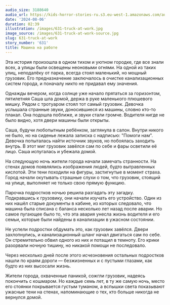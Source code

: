 ```yaml
---
audio_size: 3188640
audio_url: https://kids-horror-stories-ru.s3.eu-west-1.amazonaws.com/audio/631-truck-at-work.mp3
date: '2024-08-06'
duration: 02:39
illustration: /images/631-truck-at-work.jpg
image_source: /images/631-truck-at-work-source.jpg
slug: 631-truck-at-work
story_number: '631'
title: Машина на работе
---
```


Эта история произошла в одном тихом и уютном городке, где все знали всех, а улицы были освещены неоновыми огнями. На одной из таких улиц, неподалёку от парка, всегда стоял маленький, но мощный грузовик. Его предназначение заключалось в очистке канализационных систем города, и поначалу никто не придавал ему значения.

Однажды вечером, когда солнце уже начало прятаться за горизонтом, пятилетняя Саша шла домой, держа в руке маленького плюшевого мишку. Рядом с тротуаром стоял тот самый грузовик. Девочка услышала странные звуки, доносившиеся из машины, словно кто-то плакал. Она подошла поближе, и звуки стали громче. Водителя нигде не было видно, хотя двери машины были открыты.

Саша, будучи любопытным ребёнком, заглянула в салон. Внутри никого не было, но на сиденье лежала записка с надписью: "Помоги нам". Девочка попыталась найти источник звуков, но побоялась заходить внутрь. В этот миг грузовик завёлся сам по себе и фары осветили её лицо. Саша испугалась и убежала домой.

На следующую ночь жители города начали замечать странности. На стенах домов появлялись изображения людей, будто вытравленных кислотой. Эти тени походили на фигуры, застигнутые в момент страха. Город начали окутывать страшные слухи о том, что грузовик, стоящий на улице, выполняет не только свою прямую функцию.

Парочка подростков ночью решила разгадать эту загадку. Подкравшись к грузовику, они начали изучать его устройство. Один из них нашёл старые документы в кабине, из которых следовало, что машина была списана с баланса несколько лет назад после аварии. Но самое пугающее было то, что эта авария унесла жизнь водителя и его семьи, которые были найдены в канализации в ужасном состоянии.

Не успели подростки обдумать это, как грузовик завёлся. Двери захлопнулись, и канализационный шланг начал двигаться сам по себе. Он стремительно обвил одного из них и потащил в темноту. Его крики разорвали ночную тишину, но никакой помощи не последовало.

Через несколько дней после этого исчезновения остальных подростков нашли по краям дороги — безжизненных и с пустыми глазами, как будто из них высосали жизнь.

Жители города, охваченные паникой, сожгли грузовик, надеясь покончить с кошмаром. Но каждые семь лет, в ту же самую ночь, место его стоянки покрывается густым туманом, а вспышки света показывают ужасные тени на стенах, напоминающие о тех, кто больше никогда не вернулся домой.